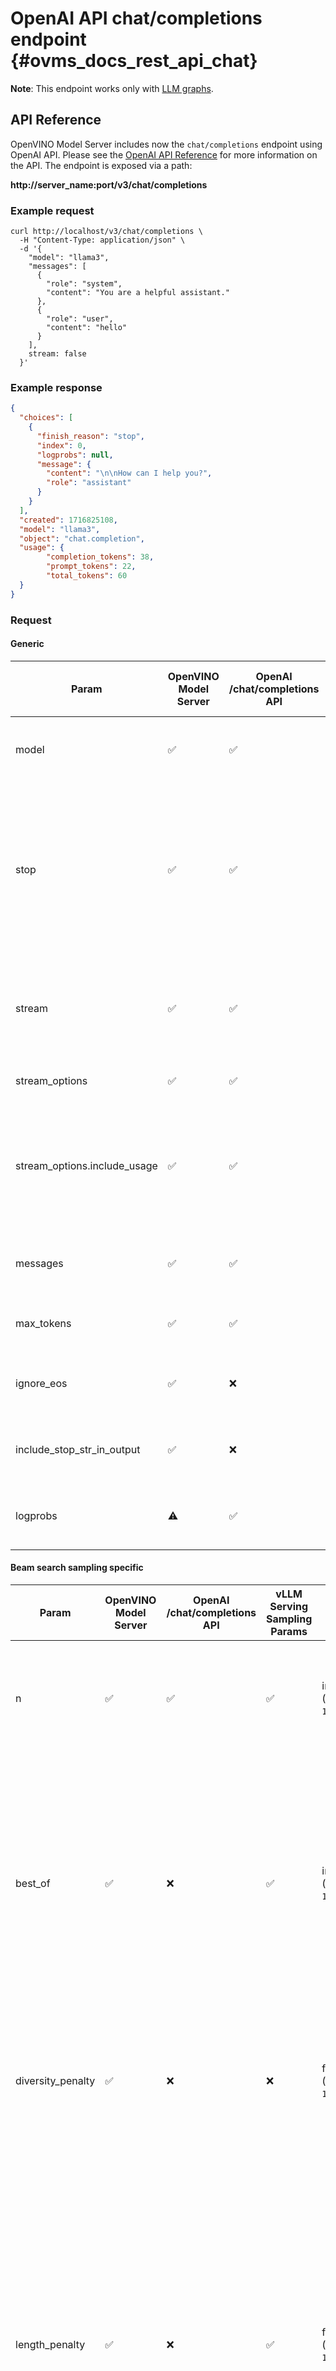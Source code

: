 # OpenAI API chat/completions endpoint {#ovms_docs_rest_api_chat}

**Note**: This endpoint works only with [LLM graphs](./llm/reference.md).

## API Reference
OpenVINO Model Server includes now the `chat/completions` endpoint using OpenAI API.
Please see the [OpenAI API Reference](https://platform.openai.com/docs/api-reference/chat) for more information on the API.
The endpoint is exposed via a path:

<b>http://server_name:port/v3/chat/completions</b>

### Example request

```
curl http://localhost/v3/chat/completions \
  -H "Content-Type: application/json" \
  -d '{
    "model": "llama3",
    "messages": [
      {
        "role": "system",
        "content": "You are a helpful assistant."
      },
      {
        "role": "user",
        "content": "hello"
      }
    ],
    stream: false
  }'
```

### Example response

```json
{
  "choices": [
    {
      "finish_reason": "stop",
      "index": 0,
      "logprobs": null,
      "message": {
        "content": "\n\nHow can I help you?",
        "role": "assistant"
      }
    }
  ],
  "created": 1716825108,
  "model": "llama3",
  "object": "chat.completion",
  "usage": {
        "completion_tokens": 38,
        "prompt_tokens": 22,
        "total_tokens": 60
  }
}
```


### Request

#### Generic

| Param | OpenVINO Model Server | OpenAI /chat/completions API | vLLM Serving Sampling Params | Type | Description |
|-----|----------|----------|----------|---------|-----|
| model | ✅ | ✅ | ✅ | string (required) | Name of the model to use. From administrator point of view it is the name assigned to a MediaPipe graph configured to schedule generation using desired model.  |
| stop | ✅ | ✅ | ✅ | string/array of strings (optional) | Up to 4 sequences where the API will stop generating further tokens. If `stream` is set to `false` matched stop string **is not** included in the output by default. If `stream` is set to `true` matched stop string **is** included in the output by default. It can be changed with `include_stop_str_in_output` parameter, but for `stream=true` setting `include_stop_str_in_output=false` is invalid. |
| stream | ✅ | ✅ | ✅ | bool (optional, default: `false`) | If set to true, partial message deltas will be sent to the client. The generation chunks will be sent as data-only [server-sent events](https://developer.mozilla.org/en-US/docs/Web/API/Server-sent_events/Using_server-sent_events#event_stream_format) as they become available, with the stream terminated by a `data: [DONE]` message. [Example Python code](clients_genai.md) |
| stream_options | ✅ | ✅ | ✅ | object (optional) | Options for streaming response. Only set this when you set stream: true |
| stream_options.include_usage | ✅ | ✅ | ✅ | bool (optional) | Streaming option. If set, an additional chunk will be streamed before the data: [DONE] message. The usage field in this chunk shows the token usage statistics for the entire request, and the choices field will always be an empty array. All other chunks will also include a usage field, but with a null value. |
| messages | ✅ | ✅ | ✅ | array (required) | A list of messages comprising the conversation so far. Each object in the list should contain `role` and `content` - both of string type. [Example Python code](clients_genai.md) |
| max_tokens | ✅ | ✅ | ✅ | integer | The maximum number of tokens that can be generated. If not set, the generation will stop once `EOS` token is generated. |
| ignore_eos | ✅ | ❌ | ✅ | bool (default: `false`) | Whether to ignore the `EOS` token and continue generating tokens after the `EOS` token is generated. If set to `true`, the maximum allowed `max_tokens` value is `4000`. |
| include_stop_str_in_output | ✅ | ❌ | ✅ | bool (default: `false` if `stream=false`, `true` if `stream=true`) | Whether to include matched stop string in output. Setting it to false when `stream=true` is invalid configuration and will result in error. |
| logprobs | ⚠️ | ✅ | ✅ | bool (default: `false`) | Include the log probabilities on the logprob of the returned output token. **_ in stream mode logprobs are not returned. Only info about selected tokens is returned _** |

#### Beam search sampling specific
| Param | OpenVINO Model Server | OpenAI /chat/completions API | vLLM Serving Sampling Params | Type | Description |
|-------|----------|----------|----------|---------|-----|
| n | ✅ | ✅ | ✅ | integer (default: `1`) | Number of output sequences to return for the given prompt. This value must be between `1 <= N <= BEST_OF`. |
| best_of | ✅ | ❌ | ✅ | integer (default: `1`) | Number of output sequences that are generated from the prompt. From these _best_of_ sequences, the top _n_ sequences are returned. _best_of_ must be greater than or equal to _n_. This is treated as the beam width for beam search sampling.  |
| diversity_penalty | ✅ | ❌ | ❌ | float (default: `1.0`) | This value is subtracted from a beam's score if it generates the same token as any beam from other group at a particular time. See [arXiv 1909.05858](https://arxiv.org/pdf/1909.05858). |
| length_penalty | ✅ | ❌ | ✅ | float (default: `1.0`) | Exponential penalty to the length that is used with beam-based generation. It is applied as an exponent to the sequence length, which in turn is used to divide the score of the sequence. Since the score is the log likelihood of the sequence (i.e. negative), `length_penalty` > 0.0 promotes longer sequences, while `length_penalty` < 0.0 encourages shorter sequences. |

#### Multinomial sampling specific
| Param | OpenVINO Model Server | OpenAI /chat/completions API | vLLM Serving Sampling Params | Type | Description |
|-------|----------|----------|----------|---------|-----|
| temperature | ✅ | ✅ | ✅ | float (default: `1.0`) | The value is used to modulate token probabilities for multinomial sampling. It enables multinomial sampling when set to `> 0.0`. |
| top_p | ✅ | ✅ | ✅ | float (default: `1.0`) | Controls the cumulative probability of the top tokens to consider. Must be in (0, 1]. Set to 1 to consider all tokens. |
| top_k | ✅ | ❌ | ✅ | int (default: all tokens) | Controls the number of top tokens to consider. Set to empty or -1 to consider all tokens. |
| repetition_penalty | ✅ | ❌ | ✅ | float (default: `1.0`) | Penalizes new tokens based on whether they appear in the prompt and the generated text so far. Values > `1.0` encourage the model to use new tokens, while values < `1.0` encourage the model to repeat tokens. `1.0` means no penalty. |
| frequency_penalty | ✅ | ✅ | ✅ | float (default: `0.0`) | Number between -2.0 and 2.0. Positive values penalize new tokens based on their existing frequency in the text so far, decreasing the model's likelihood to repeat the same line verbatim. |
| presence_penalty | ✅ | ✅ | ✅ | float (default: `0.0`) | Number between -2.0 and 2.0. Positive values penalize new tokens based on whether they appear in the text so far, increasing the model's likelihood to talk about new topics. |
| seed | ✅ | ✅ | ✅ | integer (default: `0`) | Random seed to use for the generation. |

#### Speculative decoding specific

Note that below parameters are valid only for speculative pipeline. See [speculative decoding demo](../demos/continuous_batching/speculative_decoding/README.md) for details on how to prepare and serve such pipeline. 

| Param | OpenVINO Model Server | OpenAI /completions API | vLLM Serving Sampling Params | Type | Description |
|-------|----------|----------|----------|---------|-----|
| num_assistant_tokens | ✅ | ❌ | ⚠️ | int | This value defines how many tokens should a draft model generate before main model validates them. Equivalent of `num_speculative_tokens` in vLLM. Cannot be used with `assistant_confidence_threshold`. |
| assistant_confidence_threshold | ✅ | ❌ | ❌ | float | This parameter determines confidence level for continuing generation. If draft model generates token with confidence below that threshold, it stops generation for the current cycle and main model starts validation. Cannot be used with `num_assistant_tokens`. |

#### Unsupported params from OpenAI service:
- logit_bias
- top_logprobs
- response_format
- tools
- tool_choice
- user
- function_call
- functions

#### Unsupported params from vLLM:
- min_p
- use_beam_search (**In OpenVINO Model Server just simply increase _best_of_ param to enable beam search**)
- early_stopping
- stop_token_ids
- min_tokens
- prompt_logprobs
- detokenize
- skip_special_tokens
- spaces_between_special_tokens
- logits_processors
- truncate_prompt_tokens

## Response

| Param | OpenVINO Model Server | OpenAI /chat/completions API | Type | Description |
|-----|----------|----------|---------|-----|
| choices | ✅ | ✅ | array | A list of chat completion choices. Can be more than one if `n` is greater than 1 (beam search or multinomial samplings). |
| choices.index | ✅ | ✅ | integer | The index of the choice in the list of choices. |
| choices.message | ✅ | ✅ | object | A chat completion message generated by the model. **When streaming, the field name is `delta` instead of `message`.** |
| choices.message.role | ⚠️ | ✅ | string | The role of the author of this message. **_Currently hardcoded as `assistant`_** |
| choices.message.content | ✅ | ✅ | string | The contents of the message. |
| choices.finish_reason | ✅ | ✅ | string or null | The reason the model stopped generating tokens. This will be `stop` if the model hit a natural stop point or a provided stop sequence, `length` if the maximum number of tokens specified in the request was reached, or `null` when generation continues (streaming). |
| choices.logprobs | ⚠️ | ✅ | object or null | Log probability information for the choice. **_In current version, only one logprob per token can be returned._** |
| created | ✅ | ✅ | string | The Unix timestamp (in seconds) of when the chat completion was created.  |
| model | ✅ | ✅ | string | The model used for the chat completion. |
| object | ✅ | ✅ | string | `chat.completion` for unary requests and `chat.completion.chunk` for streaming responses |
| usage | ✅ | ✅ | object | Usage statistics for the completion request. Consists of three integer fields: `completion_tokens`, `prompt_tokens` and `total_tokens` that inform how many tokens have been generated in a completion, number of tokens in a prompt and the sum of both |

#### Unsupported params from OpenAI service:

- id
- system_fingerprint
- usage
- choices.message.tool_calls
- choices.message.function_call
- choices.logprobs.content

> **NOTE**:
OpenAI python client supports a limited list of parameters. Those native to OpenVINO Model Server, can be passed inside a generic container parameter `extra_body`. Below is an example how to encapsulated `top_k` value.
```{code} python
response = client.completions.create(
    model=model,
    messages=[{"role": "user", "content": "hello"}],
    max_tokens=100,
    extra_body={"top_k" : 1},
    stream=False
)
```

## References

[LLM quick start guide](./llm/quickstart.md)

[End to end demo with LLM model serving over OpenAI API](../demos/continuous_batching/README.md)

[Code snippets](./clients_genai.md)

[LLM calculator](./llm/reference.md#llm-calculator)

